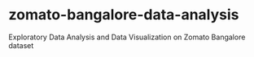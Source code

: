 # zomato-bangalore-data-analysis
Exploratory Data Analysis and Data Visualization on Zomato Bangalore dataset
